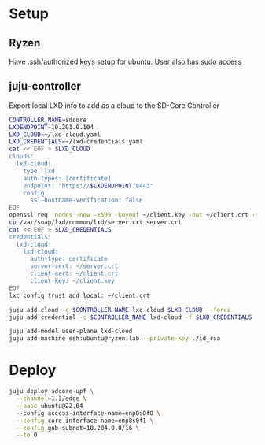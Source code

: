 # Setup

## Ryzen

Have .ssh/authorized keys setup for ubuntu. User also has sudo access

## juju-controller

Export local LXD info to add as a cloud to the SD-Core Controller

```bash
CONTROLLER_NAME=sdcore
LXDENDPOINT=10.201.0.104
LXD_CLOUD=~/lxd-cloud.yaml
LXD_CREDENTIALS=~/lxd-credentials.yaml
cat << EOF > $LXD_CLOUD
clouds:
  lxd-cloud:
    type: lxd
    auth-types: [certificate]
    endpoint: "https://$LXDENDPOINT:8443"
    config:
      ssl-hostname-verification: false
EOF
openssl req -nodes -new -x509 -keyout ~/client.key -out ~/client.crt -days 365 -subj "/C=CA/ST=ON/L=Cambridge/O=Canonical/OU=Telco/CN=juju-controller.mgmt"
cp /var/snap/lxd/common/lxd/server.crt server.crt
cat << EOF > $LXD_CREDENTIALS
credentials:
  lxd-cloud:
    lxd-cloud:
      auth-type: certificate
      server-cert: ~/server.crt
      client-cert: ~/client.crt
      client-key: ~/client.key
EOF
lxc config trust add local: ~/client.crt

juju add-cloud -c $CONTROLLER_NAME lxd-cloud $LXD_CLOUD --force
juju add-credential -c $CONTROLLER_NAME lxd-cloud -f $LXD_CREDENTIALS

juju add-model user-plane lxd-cloud
juju add-machine ssh:ubuntu@ryzen.lab --private-key ./id_rsa
```

# Deploy

```bash
juju deploy sdcore-upf \
  --channel=1.3/edge \
  --base ubuntu@22.04
  --config access-interface-name=enp8s0f0 \
  --config core-interface-name=enp8s0f1 \
  --config gnb-subnet=10.204.0.0/16 \
  --to 0
```